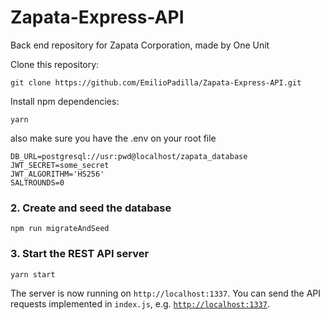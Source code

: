 # Zapata-Express-API

Back end repository for Zapata Corporation, made by One Unit

Clone this repository:

```
git clone https://github.com/EmilioPadilla/Zapata-Express-API.git
```

Install npm dependencies:

```
yarn
```

also make sure you have the .env on your root file

```
DB_URL=postgresql://usr:pwd@localhost/zapata_database
JWT_SECRET=some_secret
JWT_ALGORITHM='HS256'
SALTROUNDS=0
```

</details>

### 2. Create and seed the database

```
npm run migrateAndSeed
```

### 3. Start the REST API server

```
yarn start
```

The server is now running on `http://localhost:1337`. You can send the API requests implemented in `index.js`, e.g. [`http://localhost:1337`](http://localhost:1337).
